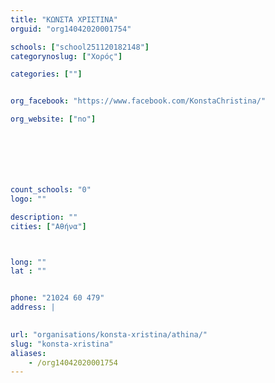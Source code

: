 ```yaml
---
title: "ΚΩΝΣΤΑ ΧΡΙΣΤΙΝΑ"
orguid: "org14042020001754"

schools: ["school251120182148"]
categorynoslug: ["Χορός"]

categories: [""]


org_facebook: "https://www.facebook.com/KonstaChristina/"

org_website: ["no"]







count_schools: "0"
logo: ""

description: ""
cities: ["Αθήνα"]



long: ""
lat : ""


phone: "21024 60 479"
address: |
    

url: "organisations/konsta-xristina/athina/"
slug: "konsta-xristina"
aliases:
    - /org14042020001754
---
```



